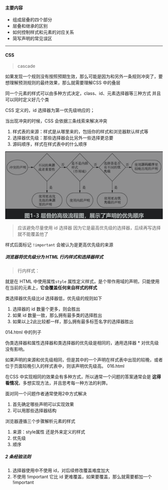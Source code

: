 #### 主要内容
* 组成层叠的四个部分
* 层叠和继承的区别
* 如何控制样式和元素的对应关系
* 简写声明的常见误区

----

#### CSS
> cascade 

如果发现一个规则没有按照预期生效，那么可能是因为和另外一条规则冲突了，要想理解预测规则的最终效果，那么就需要理解CSS 中的叠层

同一个元素的样式可以由多种方式决定，class、id、元素选择器等三种方式
并且可以同时定义好几个类


CSS 定义的，id 选择器为第一优先级响应的；

当出现冲突的时候，CSS 会依据三条线索来解决冲突
1. 样式表的来源：样式是从哪里来的，包括你的样式和浏览器默认样式等
2. 选择器优先级：那些选择器会比另外一些选择更总要
3. 源码顺序，样式在样式表中的什么顺序

![a](./pics/010.png)

> 应该避免尽量使用 id 选择器
> 因为它是最高优先级的选择器，后续再写选择就不能覆盖他了

样式后面标记 `!important` 会被认为是更高优先级的来源

##### 浏览器将优先级分为 HTML 行内样式和选择器样式

> 行内样式：

就是在 HTML 中使用属性`style` 属性定义样式，是个带作用域的声明，只能使用在当前的元素上，**它会覆盖任何来自样式的样式**

类选择器优先级比id 选择器低，优先级的规则如下
1. 选择器的 id 数量个更多，则会胜出
2. 如果 id 数量一致，那么拥有最多类的选择胜出
3. 如果以上2此比较都一样，那么拥有最多标签名字的选择器胜出

014.html 中的列子

伪类选择器和属性选择器和类选择器的优先级是相同的，通用选择器 * 对优先级没有影响。

如果声明的来源和优先级相同，但是其中的一个声明在样式表中出现的较晚，或者位于页面较晚引入的样式表中，则该声明优先级高。 016.html

在CSS 中实现相同的效果会有多种方式，所以通常一个问题的答案通常会是 **这得看情况**，多想实现方法，并且思考每一种方法的利弊。

面对同一个问题作者通常使用2中方式解决
1. 首先确定哪些声明可以实现效果
2. 可以用那些选择器结构

浏览器遵循三个步骤解析元素的样式
1. 来源：style属性 还是外来定义的样式
2. 优先级
3. 顺序

##### 2 条经验法则
1. 选择器使用中不使用 id，对后续修改覆盖难度加大
2. 不使用  !important 它比 id 更难覆盖，如果要覆盖，那么就需要都加一个  !important